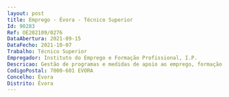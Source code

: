 ```yaml
--- 
layout: post
title: Emprego - Évora - Técnico Superior
Id: 90283
Ref: OE202109/0276
DataAbertura: 2021-09-15
DataFecho: 2021-10-07
Trabalho: Técnico Superior
Empregador: Instituto do Emprego e Formação Profissional, I.P.
Descricao: Gestão de programas e medidas de apoio ao emprego, formação profissional e reabilitação profissional Acompanhamento de entidades empregadora e de medidas de emprego e formação profissional Analise de pagamentos, encerramentos, reembolsos de programas e medidas de emprego e formação profissional
CodigoPostal: 7000-601 EVORA
Concelho: Évora
Distrito: Évora
--- 
```

